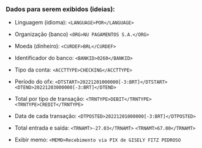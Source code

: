 ### Dados para serem exibidos (ideias):

- Linguagem (idioma):
 `<LANGUAGE>POR</LANGUAGE>`
 
- Organização (banco)
`<ORG>NU PAGAMENTOS S.A.</ORG>`

- Moeda (dinheiro):
`<CURDEF>BRL</CURDEF>`

- Identificador do banco:
`<BANKID>0260</BANKID>`

- Tipo da conta:
`<ACCTTYPE>CHECKING</ACCTTYPE>`

- Período do ofx:
`<DTSTART>20221201000000[-3:BRT]</DTSTART>`
`<DTEND>20221203000000[-3:BRT]</DTEND>`

- Total por tipo de transação:
`<TRNTYPE>DEBIT</TRNTYPE>`
`<TRNTYPE>CREDIT</TRNTYPE>`

- Data de cada transação:
`<DTPOSTED>20221201000000[-3:BRT]</DTPOSTED>`

- Total entrada e saída:
`<TRNAMT>-27.03</TRNAMT>`
`<TRNAMT>67.00</TRNAMT>`

- Exibir memo:
`<MEMO>Recebimento via PIX de GISELY FITZ PEDROSO`